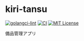 # kiri-tansu

[![golangci-lint](https://github.com/ritscc/kiri-tansu/workflows/golangci-lint/badge.svg)](https://github.com/ritscc/kiri-tansu/actions/workflows/golangci-lint.yml)
[![CI](https://github.com/ritscc/kiri-tansu/workflows/CI/badge.svg)](https://github.com/ritscc/kiri-tansu/actions/workflows/ci.yml)
[![MIT License](http://img.shields.io/badge/license-MIT-blue.svg?style=flat)](LICENSE)

備品管理アプリ
